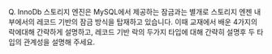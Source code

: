 Q. InnoDb 스토리지 엔진은 MySQL에서 제공하는 잠금과는 별개로 스토리지 엔젠 내부에서의 레코드 기반의 잠금 방식을 탑재하고 있습니다.
이때 교재에서 배운 4가지의 락에대해 간략하게 설명하고, 레코드 기반 락의 두가지 타입에 대해 간략히 설명후 두 타입의 관계성을 설명해 주세요.
